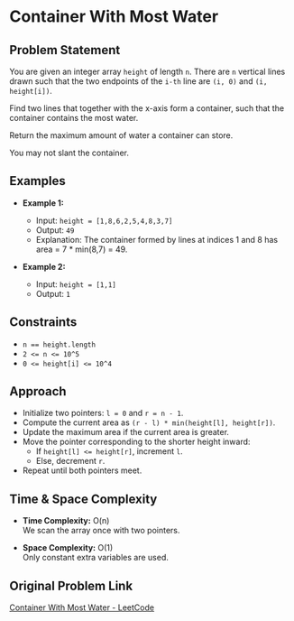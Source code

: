 # Container With Most Water

## Problem Statement

You are given an integer array `height` of length `n`. There are `n` vertical lines drawn such that the two endpoints of the `i-th` line are `(i, 0)` and `(i, height[i])`.

Find two lines that together with the x-axis form a container, such that the container contains the most water.

Return the maximum amount of water a container can store.

You may not slant the container.

## Examples

- **Example 1:**
  - Input: `height = [1,8,6,2,5,4,8,3,7]`
  - Output: `49`
  - Explanation: The container formed by lines at indices 1 and 8 has area = 7 * min(8,7) = 49.

- **Example 2:**
  - Input: `height = [1,1]`
  - Output: `1`

## Constraints

- `n == height.length`
- `2 <= n <= 10^5`
- `0 <= height[i] <= 10^4`

## Approach

- Initialize two pointers: `l = 0` and `r = n - 1`.
- Compute the current area as `(r - l) * min(height[l], height[r])`.
- Update the maximum area if the current area is greater.
- Move the pointer corresponding to the shorter height inward:
  - If `height[l] <= height[r]`, increment `l`.
  - Else, decrement `r`.
- Repeat until both pointers meet.

## Time & Space Complexity

- **Time Complexity:** O(n)  
  We scan the array once with two pointers.

- **Space Complexity:** O(1)  
  Only constant extra variables are used.

## Original Problem Link

[Container With Most Water - LeetCode](https://leetcode.com/problems/container-with-most-water/)
